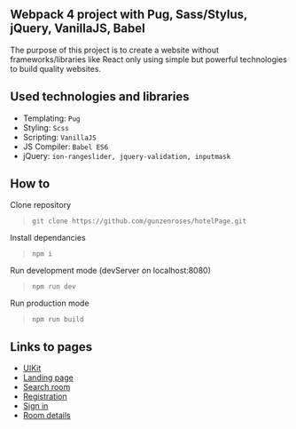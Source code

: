 ## Webpack 4 project with Pug, Sass/Stylus, jQuery, VanillaJS, Babel

The purpose of this project is to create a website without frameworks/libraries like React only using simple but powerful technologies to build quality websites.

## Used technologies and libraries

- Templating: `Pug`
- Styling: `Scss`
- Scripting: `VanillaJS`
- JS Compiler: `Babel ES6`
- jQuery: `ion-rangeslider, jquery-validation, inputmask`

## How to

Clone repository
>```git clone https://github.com/gunzenroses/hotelPage.git```

Install dependancies
>```npm i```

Run development mode (devServer on localhost:8080)
>```npm run dev```

Run production mode
>```npm run build```

## Links to pages
- [UIKit](https://gunzenroses.github.io/hotelPage/UIKit.html)
- [Landing page](https://gunzenroses.github.io/hotelPage/landing-page.html)
- [Search room](https://gunzenroses.github.io/hotelPage/search-room.html)
- [Registration](https://gunzenroses.github.io/hotelPage/registration.html)
- [Sign in](https://gunzenroses.github.io/hotelPage/signin.html)
- [Room details](https://gunzenroses.github.io/hotelPage/room-details.html)

